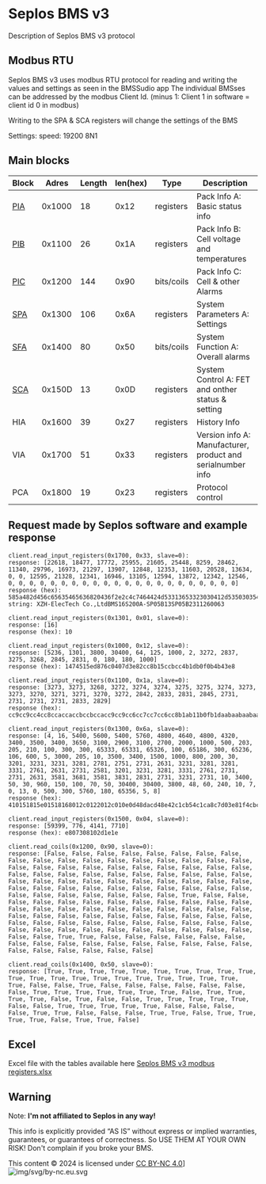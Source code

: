 # Seplos BMS v3

Description of Seplos BMS v3 protocol

## Modbus RTU
Seplos BMS v3 uses modbus RTU protocol for reading and writing the values and settings as seen in the BMSSudio app
The individual BMSses can be addressed by the modbus Client Id. (minus 1: Client 1 in software = client id 0 in modbus)

Writing to the SPA & SCA registers will change the settings of the BMS

Settings:
speed: 19200 8N1

## Main blocks
| Block           | Adres  | Length | len(hex) | Type       | Description                                                 |
|-----------------|--------|--------|----------|------------|-------------------------------------------------------------|
| [PIA](pia.md)   | 0x1000 | 18     | 0x12     | registers  | Pack Info A: Basic status info                              |
| [PIB](pib.md)   | 0x1100 | 26     | 0x1A     | registers  | Pack Info B: Cell voltage and temperatures                  |
| [PIC](pic.md)   | 0x1200 | 144    | 0x90     | bits/coils | Pack Info C: Cell & other Alarms                            |
| [SPA](spa.md)   | 0x1300 | 106    | 0x6A     | registers  | System Parameters A: Settings                               |
| [SFA](sfa.md)   | 0x1400 | 80     | 0x50     | bits/coils | System Function A: Overall alarms                           |
| [SCA](sca.md)   | 0x150D | 13     | 0x0D     | registers  | System Control A: FET and onther status & setting           |
| HIA             | 0x1600 | 39     | 0x27     | registers  | History Info                                                |
| VIA             | 0x1700 | 51     | 0x33     | registers  | Version info A: Manufacturer, product and serialnumber info |
| PCA             | 0x1800 | 19     | 0x23     | registers  | Protocol control                                            |


## Request made by Seplos software and example response

```
client.read_input_registers(0x1700, 0x33, slave=0):
response: [22618, 18477, 17772, 25955, 21605, 25448, 8259, 28462, 11340, 29796, 16973, 21297, 13907, 12848, 12353, 11603, 20528, 13634, 0, 0, 12595, 21328, 12341, 16946, 13105, 12594, 13872, 12342, 12546, 0, 0, 0, 0, 0, 0, 0, 0, 0, 0, 0, 0, 0, 0, 0, 0, 0, 0, 0, 0, 0, 0]
response (hex): 585a482d456c65635465636820436f2e2c4c7464424d53313653323030412d5350303542003133535030354232333131323630303633000000000000000000000000
string: XZH-ElecTech Co.,LtdBMS16S200A-SP05B13SP05B2311260063

client.read_input_registers(0x1301, 0x01, slave=0):
response: [16]
response (hex): 10

client.read_input_registers(0x1000, 0x12, slave=0):
response: [5236, 1301, 3800, 30400, 64, 125, 1000, 2, 3272, 2837, 3275, 3268, 2845, 2831, 0, 180, 180, 1000]
response (hex): 1474515ed876c0407d3e82cc8b15ccbcc4b1db0f0b4b43e8

client.read_input_registers(0x1100, 0x1a, slave=0):
response: [3273, 3273, 3268, 3272, 3274, 3274, 3275, 3275, 3274, 3273, 3273, 3270, 3271, 3271, 3270, 3272, 2842, 2833, 2831, 2845, 2731, 2731, 2731, 2731, 2833, 2829]
response (hex): cc9cc9cc4cc8ccaccaccbccbccacc9cc9cc6cc7cc7cc6cc8b1ab11b0fb1daabaabaabaabb11b0d

client.read_input_registers(0x1300, 0x6a, slave=0):
response: [4, 16, 5400, 5600, 5400, 5760, 4800, 4640, 4800, 4320, 3400, 3500, 3400, 3650, 3100, 2900, 3100, 2700, 2000, 1000, 500, 203, 205, 210, 100, 300, 300, 65333, 65331, 65326, 100, 65186, 300, 65236, 106, 600, 5, 3000, 205, 10, 3500, 3400, 1500, 1000, 800, 200, 30, 3201, 3231, 3231, 3281, 2781, 2751, 2731, 2631, 3231, 3281, 3281, 3331, 2761, 2631, 2731, 2581, 3201, 3231, 3281, 3331, 2761, 2731, 2731, 2631, 3581, 3681, 3581, 3831, 2831, 2731, 3231, 2731, 10, 3400, 50, 30, 960, 150, 100, 70, 50, 30400, 30400, 3800, 48, 60, 240, 10, 7, 0, 13, 0, 500, 300, 5760, 180, 65356, 5, 8]
response (hex): 410151815e01518168012c0122012c010e0d48dacd48e42c1cb54c1ca8c7d03e81f4cbcdd26412c12cff35ff33ff2e64fea212cfed46a2585bb8cdadacd485dc3e8320c81ec81c9fc9fcd1addabfaaba47c9fcd1cd1d03ac9a47aaba15c81c9fcd1d03ac9aabaaba47dfde61dfdef7b0faabc9faabad48321e3c09664463276c076c0ed8303cf0a70d01f412c1680b4ff4c58

client.read_input_registers(0x1500, 0x04, slave=0):
response: [59399, 776, 4141, 7710]
response (hex): e807308102d1e1e

client.read_coils(0x1200, 0x90, slave=0):
response: [False, False, False, False, False, False, False, False, False, False, False, False, False, False, False, False, False, False, False, False, False, False, False, False, False, False, False, False, False, False, False, False, False, False, False, False, False, False, False, False, False, False, False, False, False, False, False, False, False, False, False, False, False, False, False, False, False, False, False, False, False, False, False, False, False, True, False, False, False, False, False, False, False, False, False, False, False, False, False, False, False, False, False, False, False, False, False, False, False, False, False, False, False, False, False, False, False, False, False, False, False, False, False, False, False, False, False, False, False, False, False, False, False, False, False, False, False, False, False, False, True, True, False, False, False, False, False, False, False, False, False, False, False, False, False, False, False, False, False, False, False, False, False, False]

client.read_coils(0x1400, 0x50, slave=0):
response: [True, True, True, True, True, True, True, True, True, True, True, True, True, True, True, True, True, True, True, True, True, True, False, False, True, False, False, False, False, False, False, False, True, True, True, True, True, True, True, False, True, True, True, True, False, True, False, False, True, True, True, True, True, False, False, True, True, True, True, True, False, False, False, False, True, True, False, False, False, True, True, False, True, True, True, True, False, True, True, False]
```
## Excel
Excel file with the tables available here [Seplos BMS v3 modbus registers.xlsx](https://github.com/marcelrv/seplosBMSv3/blob/main/Seplos%20BMS%20v3%20modbus%20registers.xlsx)

## Warning

Note: **I'm not affiliated to Seplos in any way!**

This info is explicitly provided “AS IS” without express or implied warranties, guarantees, or guarantees of correctness. 
So USE THEM AT YOUR OWN RISK! Don't complain if you broke your BMS.

This content © 2024 is licensed under [CC BY-NC 4.0](https://creativecommons.org/licenses/by-nc-sa/4.0/)] ![img/svg/by-nc.eu.svg](https://github.com/marcelrv/seplosBMSv3/blob/main/img/by-nc.eu.svg)


